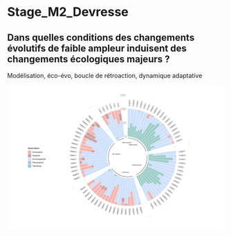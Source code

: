 # Stage_M2_Devresse

## Dans quelles conditions des changements évolutifs de faible ampleur induisent des changements écologiques majeurs ?
Modélisation, éco-évo, boucle de rétroaction, dynamique adaptative

![This is an image](flex.png)

